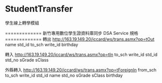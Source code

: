 StudentTransfer
===============

學生線上轉學模組

============= 新竹專用數位學生證資料庫同步 DSA Service 規格 =============
轉出
http://163.19.149.20/iccard/ws/trans.asmx?op=tOut
<Request>
  <Name>name</Name>
	<StudentID>std_id</StudentID>
	<TargetSchool>to_sch</TargetSchool>
	<Writer>write_id</Writer>
	<Birthday>birthday</Birthday>
</Request>

轉入
http://163.19.149.20/iccard/ws/trans.asmx?op=tIn
<Request>
	<TargetSchool>to_sch</TargetSchool>
	<Writer>write_id</Writer>
	<StudentID>std_id</StudentID>
	<StudentNumber>std_no</StudentNumber>
	<Grade>sGrade</Grade>
	<ClassName>sClass</ClassName>
</Request>

外縣轉入
http://163.19.149.20/iccard/ws/trans.asmx?op=tForeignIn
<Request>
	<SourceSchool>from_sch</SourceSchool>
	<TargetSchool>to_sch</TargetSchool>
	<Writer>write_id</Writer>
	<StudentID>std_id</StudentID>
	<Name>name</Name>
	<StudentNumber>std_no</StudentNumber>
	<Grade>sGrade</Grade>
	<ClassName>sClass</ClassName>
	<Birthday>birthday</Birthday>
</Request>
